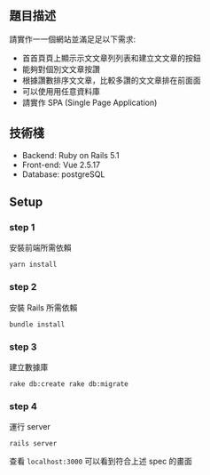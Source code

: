## 題目描述
請實作⼀一個網站並滿⾜足以下需求:

- ⾸首⾴頁上顯⽰示⽂文章列列表和建立⽂文章的按鈕
- 能夠對個別⽂文章按讚
- 根據讚數排序⽂文章，比較多讚的⽂文章排在前⾯面
- 可以使⽤用任意資料庫
- 請實作 SPA (Single Page Application)

## 技術棧

- Backend: Ruby on Rails 5.1
- Front-end: Vue 2.5.17
- Database: postgreSQL

## Setup

### step 1

安裝前端所需依賴

```
yarn install
```

### step 2

安裝 Rails 所需依賴

```
bundle install
```

### step 3

建立數據庫

```
rake db:create rake db:migrate
```

### step 4

運行 server

```
rails server
```

查看 `localhost:3000` 可以看到符合上述 spec 的畫面
